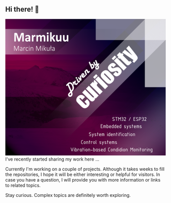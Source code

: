## Hi there! 👋

![](my_cover_marmikuu_1.png)
I've recently started sharing my work here ...

Currently I'm working on a couple of projects. Although it takes weeks to fill the repositories, I hope it will be either interesting or helpful for visitors. In case you have a question, I will provide you with more information or links to related topics.

Stay curious. Complex topics are definitely worth exploring.
